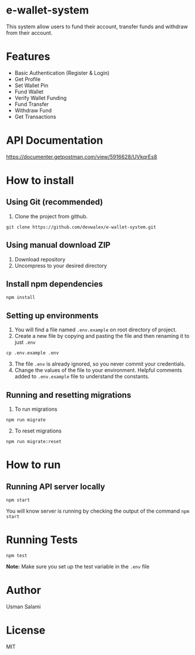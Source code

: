 # e-wallet-system
This system allow users to fund their account, transfer funds and withdraw from their account.

# Features
- Basic Authentication (Register & Login)
- Get Profile
- Set Wallet Pin
- Fund Wallet
- Verify Wallet Funding
- Fund Transfer
- Withdraw Fund
- Get Transactions

# API Documentation
https://documenter.getpostman.com/view/5916628/UVkqrEs8

# How to install

## Using Git (recommended)
1. Clone the project from github.

```
git clone https://github.com/devwalex/e-wallet-system.git
```

## Using manual download ZIP

1. Download repository
2. Uncompress to your desired directory

## Install npm dependencies

```
npm install
```

## Setting up environments
1. You will find a file named `.env.example` on root directory of project.
2. Create a new file by copying and pasting the file and then renaming it to just `.env`

```
cp .env.example .env
```
3. The file `.env` is already ignored, so you never commit your credentials.
4. Change the values of the file to your environment. Helpful comments added to `.env.example` file to understand the constants.

## Running and resetting migrations

1. To run migrations
```
npm run migrate
```
2. To reset migrations
```
npm run migrate:reset
```

# How to run

## Running API server locally
```
npm start
```
You will know server is running by checking the output of the command `npm start`



# Running Tests

```
npm test
```
**Note:** Make sure you set up the test variable in the `.env` file

# Author
Usman Salami

# License
MIT
